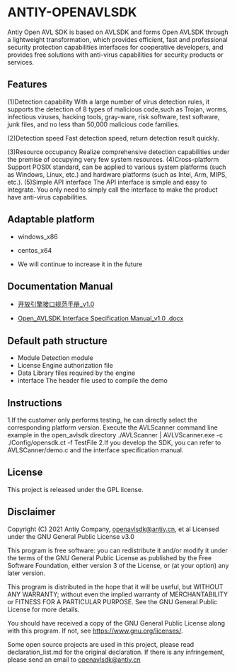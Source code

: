 # ANTIY-OPENAVLSDK
Antiy Open AVL SDK is based on AVLSDK and forms Open AVLSDK through a lightweight transformation, which provides efficient, fast and professional security protection capabilities interfaces for cooperative developers, and provides free solutions with anti-virus capabilities for security products or services.

## Features 
(1)Detection capability
	With a large number of virus detection rules, it supports the detection of 8 types of malicious code,such as Trojan, worms, infectious viruses, hacking tools, gray-ware, risk software, test software, junk files, and no less than 50,000 malicious code families.
	
(2)Detection speed
	Fast detection speed, return detection result quickly.
	
(3)Resource occupancy
	Realize comprehensive detection capabilities under the premise of occupying very few system resources.
(4)Cross-platform
	Support POSIX standard, can be applied to various system platforms (such as Windows, Linux, etc.) and hardware platforms (such as Intel, Arm, MIPS, etc.).
(5)Simple API interface
	The API interface is simple and easy to integrate.
	You only need to simply call the interface to make the product have anti-virus capabilities. 


## Adaptable platform

- windows_x86

- centos_x64

- We will continue to increase it in the future


## Documentation Manual

* [开放引擎接口规范手册_v1.0](doc/开放引擎接口规范手册_v1.0.docx)

* [Open_AVLSDK Interface Specification Manual_v1.0 .docx](doc/Open_AVLSDK%20Interface%20Specification%20Manual_v1.0%20.docx)


## Default path structure
* 	Module   Detection module
*	License   Engine authorization file
*	Data   Library files required by the engine
*	interface   The header file used to compile the demo


## Instructions  
1.If the customer only performs testing, he can directly select the corresponding platform version. Execute the AVLScanner command line example in the open_avlsdk directory ./AVLScanner | AVLVScanner.exe -c ./Config/opensdk.ct -f TestFile 
2.If you develop the SDK, you can refer to AVLSCanner/demo.c and the interface specification manual. 

	
## License
This project is released under the GPL license.	
	
## Disclaimer
Copyright (C) 2021 Antiy Company, <openavlsdk@antiy.cn>, et al
  Licensed under the GNU General Public License v3.0

  This program is free software: you can redistribute it and/or modify
it under the terms of the GNU General Public License as published by
the Free Software Foundation, either version 3 of the License, or
(at your option) any later version.

  This program is distributed in the hope that it will be useful,
but WITHOUT ANY WARRANTY; without even the implied warranty of
MERCHANTABILITY or FITNESS FOR A PARTICULAR PURPOSE.  See the
GNU General Public License for more details.

  You should have received a copy of the GNU General Public License
along with this program.  If not, see <https://www.gnu.org/licenses/>.

  Some open source projects are used in this project, please read declaration_list.md for the original declaration.
  If there is any infringement, please send an email to <openavlsdk@antiy.cn> 


